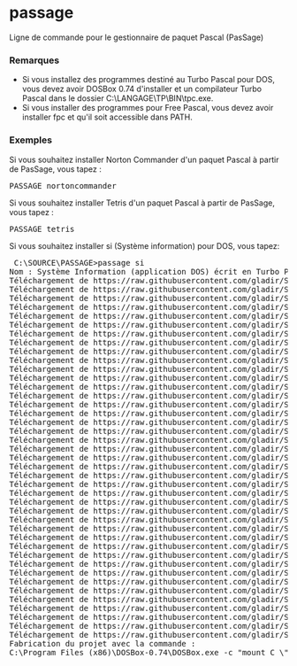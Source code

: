 # passage
Ligne de commande pour le gestionnaire de paquet Pascal (PasSage)

<h3>Remarques</h3>
<ul>
 <li>Si vous installez des programmes destiné au Turbo Pascal pour DOS, vous devez avoir DOSBox 0.74 d'installer et un compilateur Turbo Pascal dans le dossier C:\LANGAGE\TP\BIN\tpc.exe.</li>
 <li>Si vous installer des programmes pour Free Pascal, vous devez avoir installer fpc et qu'il soit accessible dans PATH.</li>
</ul>
<h3>Exemples</h3>

Si vous souhaitez installer Norton Commander d'un paquet Pascal à partir de PasSage, vous tapez :
<pre>
PASSAGE nortoncommander
</pre>


Si vous souhaitez installer Tetris d'un paquet Pascal à partir de PasSage, vous tapez :
<pre>
PASSAGE tetris
</pre>

Si vous souhaitez installer si (Système information) pour DOS, vous tapez:
<pre>
 C:\SOURCE\PASSAGE>passage si
Nom : Système Information (application DOS) écrit en Turbo Pascal en 1992
Téléchargement de https://raw.githubusercontent.com/gladir/SI/main/AFFKEY.SI
Téléchargement de https://raw.githubusercontent.com/gladir/SI/main/AFFMEM.SI
Téléchargement de https://raw.githubusercontent.com/gladir/SI/main/BAR.SI
Téléchargement de https://raw.githubusercontent.com/gladir/SI/main/BIOSINFO.SI
Téléchargement de https://raw.githubusercontent.com/gladir/SI/main/CHAINE.SI
Téléchargement de https://raw.githubusercontent.com/gladir/SI/main/CLAVIER.DRV
Téléchargement de https://raw.githubusercontent.com/gladir/SI/main/CLAVIER.SI
Téléchargement de https://raw.githubusercontent.com/gladir/SI/main/CLOCK.SI
Téléchargement de https://raw.githubusercontent.com/gladir/SI/main/DOSSHELL.SI
Téléchargement de https://raw.githubusercontent.com/gladir/SI/main/ECRANM.PAS
Téléchargement de https://raw.githubusercontent.com/gladir/SI/main/EQUIPE.PAS
Téléchargement de https://raw.githubusercontent.com/gladir/SI/main/EQUIPE.SI
Téléchargement de https://raw.githubusercontent.com/gladir/SI/main/EXTROM.SI
Téléchargement de https://raw.githubusercontent.com/gladir/SI/main/FENETRE.SI
Téléchargement de https://raw.githubusercontent.com/gladir/SI/main/FICHIER.PAS
Téléchargement de https://raw.githubusercontent.com/gladir/SI/main/FLASH.SI
Téléchargement de https://raw.githubusercontent.com/gladir/SI/main/GRAPHIX.PAS
Téléchargement de https://raw.githubusercontent.com/gladir/SI/main/INFOVGA.SI
Téléchargement de https://raw.githubusercontent.com/gladir/SI/main/INFOVID.SI
Téléchargement de https://raw.githubusercontent.com/gladir/SI/main/INITDTA.SI
Téléchargement de https://raw.githubusercontent.com/gladir/SI/main/INITECR.SI
Téléchargement de https://raw.githubusercontent.com/gladir/SI/main/INTRO.SI
Téléchargement de https://raw.githubusercontent.com/gladir/SI/main/LICENSE
Téléchargement de https://raw.githubusercontent.com/gladir/SI/main/MAPBIOS.SI
Téléchargement de https://raw.githubusercontent.com/gladir/SI/main/MEM.PAS
Téléchargement de https://raw.githubusercontent.com/gladir/SI/main/MENU.SI
Téléchargement de https://raw.githubusercontent.com/gladir/SI/main/PAL_E1.PAS
Téléchargement de https://raw.githubusercontent.com/gladir/SI/main/PAL_E2.PAS
Téléchargement de https://raw.githubusercontent.com/gladir/SI/main/PERFPROC.SI
Téléchargement de https://raw.githubusercontent.com/gladir/SI/main/PHYSIQUE.SI
Téléchargement de https://raw.githubusercontent.com/gladir/SI/main/PROCESS.SI
Téléchargement de https://raw.githubusercontent.com/gladir/SI/main/QUESTION.PAS
Téléchargement de https://raw.githubusercontent.com/gladir/SI/main/QUITTE.SI
Téléchargement de https://raw.githubusercontent.com/gladir/SI/main/RESIDENT.SI
Téléchargement de https://raw.githubusercontent.com/gladir/SI/main/SOURIS.SI
Téléchargement de https://raw.githubusercontent.com/gladir/SI/main/SPEEDVID.SI
Téléchargement de https://raw.githubusercontent.com/gladir/SI/main/SYSINFO.PAS
Téléchargement de https://raw.githubusercontent.com/gladir/SI/main/SYSTEM.SI
Téléchargement de https://raw.githubusercontent.com/gladir/SI/main/TABPARM.SI
Téléchargement de https://raw.githubusercontent.com/gladir/SI/main/TESTMODE.SI
Téléchargement de https://raw.githubusercontent.com/gladir/SI/main/UMC.SI
Fabrication du projet avec la commande :
C:\Program Files (x86)\DOSBox-0.74\DOSBox.exe -c "mount C \"C:\\"" -c "C:" -c "cd C:\SOURCE\PASSAGE" -c "C:\LANGAGE\TP\BIN\tpc.exe C:\SOURCE\PASSAGE\SYSINFO.PAS /b" -exit C:\LANGAGE\TP\BIN\tpc.exe
</pre>

